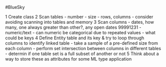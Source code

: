 #BlueSky

1 Create class
2 Scan tables
    - number
    - size - rows, columns
    - consider avoiding scanning into tables and memory
3 Scan columns
    - dates, how many, one always greater than other?, any open dates 99991231
    - numeric/text
    - can numeric be categorical due to repeated values
    - what could be keys
4 Define Entity table and its key & try to loop through columns to identify linked table
    - take a sample of a pre-defined size from each column
    - perform set intersection between columns in different tables
    - determin if one table set is a full subset of another or not
5 Think about a way to store these as attributes for some ML type application
